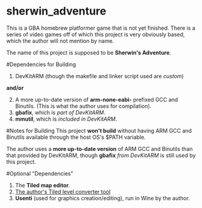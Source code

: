 sherwin_adventure
=================

This is a GBA homebrew platformer game that is not yet finished.  There is
a series of video games off of which this project is very obviously based,
which the author will not mention by name.

The name of this project is supposed to be **Sherwin's Adventure**.

#Dependencies for Building
1.  DevKitARM (though the makefile and linker script used are *custom*)

  **and/or**

2.  A more up-to-date version of **arm-none-eabi-** prefixed GCC and
Binutils.  (This is what the author uses for compilation).
3.  **gbafix**, which is *part of DevKitARM*.
4.  **mmutil**, which is *included in DevKitARM*.

#Notes for Building
This project **won't build** without having ARM GCC and Binutils available
through the host OS's $PATH variable.

The author uses a **more up-to-date version** of ARM GCC and Binutils than
that provided by DevKitARM, though **gbafix** *from DevKitARM* is still
used by this project.


#Optional "Dependencies"
1.  The **Tiled map editor**.
2.  [The author's Tiled level converter tool](https://github.com/fl4shk/tiled_level_converter)
3.  **Usenti** (used for graphics creation/editing), run in Wine by the author.

